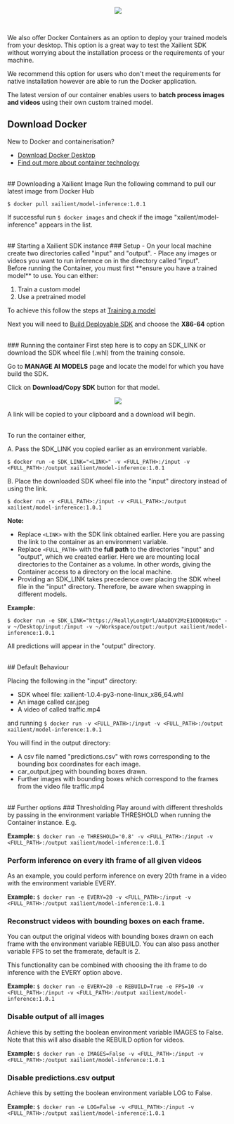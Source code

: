 <p align="center">
  <img src="../img/container/docker_xailient.png">
</p>
<br>

We also offer Docker Containers as an option to deploy your trained models from your desktop.
This option is a great way to test the Xailient SDK without worrying about the installation process or the requirements of your machine.

We recommend this option for users who don't meet the requirements for native installation however are able to run the Docker application.

The latest version of our container enables users to **batch process images and videos** using their own custom trained model.

## Download Docker
New to Docker and containerisation?

* [Download Docker Desktop](https://www.docker.com/products/docker-desktop)
* [Find out more about container technology](https://www.docker.com/resources/what-container)

<br>
## Downloading a Xailient Image
Run the following command to pull our latest image from Docker Hub

`$ docker pull xailient/model-inference:1.0.1`

If successful run `$ docker images` and check if the image "xailent/model-inference" appears in the list.

<br>
## Starting a Xailient SDK instance
### Setup
- On your local machine create two directories called "input" and "output". 
- Place any images or videos you want to run inference on in the directory called "input".

<br>
Before running the Container, you must first **ensure you have a trained model** to use.
You can either:

1. Train a custom model
2. Use a pretrained model

To achieve this follow the steps at [Training a model](custom_models.md)

Next you will need to [Build Deployable SDK](buildSdk.md) and choose the **X86-64** option

<br>
### Running the container
First step here is to copy an SDK_LINK or download the SDK wheel file (.whl) from the training console.

Go to __MANAGE AI MODELS__ page and locate the model for which you have build the SDK.

Click on __Download/Copy SDK__ button for that model. 

<p align="center">
<img src="../img/console/SDKBuildComplete.png" heigth=100>
</p>

A link will be copied to your clipboard and a download will begin.

<br>
To run the container either,

A. Pass the SDK_LINK you copied earlier as an environment variable.

  `$ docker run -e SDK_LINK="<LINK>" -v <FULL_PATH>:/input -v <FULL_PATH>:/output xailient/model-inference:1.0.1`

B. Place the downloaded SDK wheel file into the "input" directory instead of using the link.

`$ docker run -v <FULL_PATH>:/input -v <FULL_PATH>:/output xailient/model-inference:1.0.1`

**Note:**

- Replace `<LINK>` with the SDK link obtained earlier. Here you are passing the link to the container as an environment variable.
- Replace `<FULL_PATH>` with the **full path** to the directories "input" and "output", which we created earlier. Here we are mounting local directories to the Container as a volume. In other words, giving the Container access to a directory on the local machine.
- Providing an SDK_LINK takes precedence over placing the SDK wheel file in the "input" directory. Therefore, be aware when swapping in different models.

**Example:**

`$ docker run -e SDK_LINK="https://ReallyLongUrl/AAaDDY2MzE1ODQ0NzQx" -v ~/Desktop/input:/input -v ~/Workspace/output:/output xailient/model-inference:1.0.1`

All predictions will appear in the "output" directory.

<br>
## Default Behaviour

Placing the following in the "input" directory:

- SDK wheel file: xailient-1.0.4-py3-none-linux_x86_64.whl
- An image called car.jpeg
- A video of called traffic.mp4

and running 
`$ docker run -v <FULL_PATH>:/input -v <FULL_PATH>:/output xailient/model-inference:1.0.1`

You will find in the output directory:

- A csv file named "predictions.csv" with rows corresponding to the bounding box coordinates for each image.
- car_output.jpeg with bounding boxes drawn.
- Further images with bounding boxes which correspond to the frames from the video file traffic.mp4

<br>
## Further options
### Thresholding
Play around with different thresholds by passing in the environment variable THRESHOLD when running the Container instance. E.g.

**Example:**
`$ docker run -e THRESHOLD='0.8' -v <FULL_PATH>:/input -v <FULL_PATH>:/output xailient/model-inference:1.0.1`

### Perform inference on every ith frame of all given videos
As an example, you could perform inference on every 20th frame in a video with the environment variable EVERY.

**Example:**
`$ docker run -e EVERY=20 -v <FULL_PATH>:/input -v <FULL_PATH>:/output xailient/model-inference:1.0.1`

### Reconstruct videos with bounding boxes on each frame.
You can output the original videos with bounding boxes drawn on each frame with the environment variable REBUILD. You can also pass another variable FPS to set the framerate, default is 2.

This functionality can be combined with choosing the ith frame to do inference with the EVERY option above.

**Example:**
`$ docker run -e EVERY=20 -e REBUILD=True -e FPS=10 -v <FULL_PATH>:/input -v <FULL_PATH>:/output xailient/model-inference:1.0.1`

### Disable output of all images
Achieve this by setting the boolean environment variable IMAGES to False.
Note that this will also disable the REBUILD option for videos.

**Example:**
`$ docker run -e IMAGES=False -v <FULL_PATH>:/input -v <FULL_PATH>:/output xailient/model-inference:1.0.1`

### Disable predictions.csv output
Achieve this by setting the boolean environment variable LOG to False.

**Example:**
`$ docker run -e LOG=False -v <FULL_PATH>:/input -v <FULL_PATH>:/output xailient/model-inference:1.0.1`

